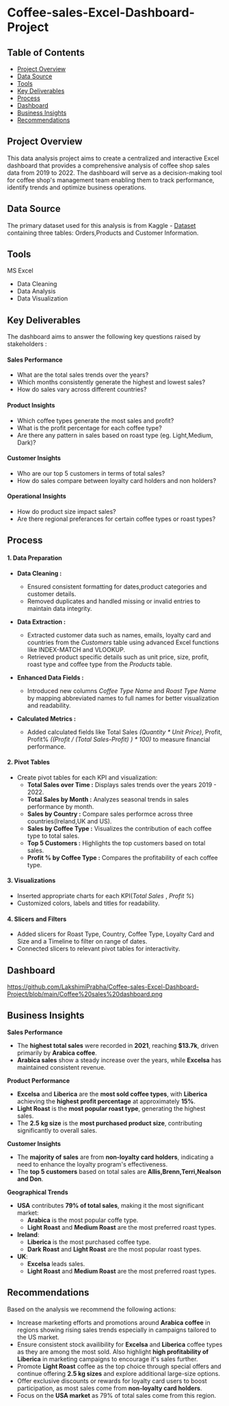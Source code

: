 # Coffee-sales-Excel-Dashboard-Project

## Table of Contents
- [Project Overview](#project-overview)
- [Data Source](#data-source)
- [Tools](#tools)
- [Key Deliverables](#key-deliverables)
- [Process](#process)
- [Dashboard](#dashboard)
- [Business Insights](#business-insights)
- [Recommendations](#recommendations)

## Project Overview

This data analysis project aims to create a centralized and interactive Excel dashboard that provides a comprehensive analysis of coffee shop sales data from 2019 to 2022.
The dashboard will serve as a decision-making tool for coffee shop's management team enabling them to track performance, identify trends and optimize business operations. 

## Data Source
The primary dataset used for this analysis is from Kaggle - <a href="https://www.kaggle.com/datasets/mohammadkaiftahir/coffee-orders-data">Dataset</a> containing three tables: Orders,Products and Customer Information.
## Tools
MS Excel 
- Data Cleaning
- Data Analysis
- Data Visualization
## Key Deliverables
The dashboard aims to answer the following key questions raised by stakeholders :
#### Sales Performance
- What are the total sales trends over the years?
- Which months consistently generate the highest and lowest sales?
- How do sales vary across different countries?
#### Product Insights
- Which coffee types generate the most sales and profit?
- What is the profit percentage for each coffee type?
- Are there any pattern in sales based on roast type (eg. Light,Medium, Dark)?
#### Customer Insights
- Who are our top 5 customers in terms of total sales?
- How do sales compare between loyalty card holders and non holders?
#### Operational Insights
- How do product size impact sales?
- Are there regional preferances for certain coffee types or roast types?

## Process
#### 1. Data Preparation
- **Data Cleaning :** 
  - Ensured consistent formatting for dates,product categories and customer details.
  - Removed duplicates and handled missing or invalid entries to maintain data integrity.

- **Data Extraction :**
  - Extracted customer data such as names, emails, loyalty card and countries from the *Customers* table using advanced Excel functions like INDEX-MATCH and VLOOKUP.
  - Retrieved product specific details such as unit price, size, profit, roast type and coffee type from the *Products* table.

- **Enhanced Data Fields :**
  - Introduced new columns *Coffee Type Name* and *Roast Type Name*  by mapping abbreviated names to full names for better visualization and readability.

- **Calculated Metrics :**
  - Added calculated fields like Total Sales *(Quantity * Unit Price)*, Profit, Profit% *((Profit / (Total Sales-Profit) ) * 100)* to measure financial performance.

#### 2. Pivot Tables
- Create pivot tables for each KPI and visualization:
  - **Total Sales over Time :** Displays sales trends over the years 2019 - 2022.
  - **Total Sales by Month :** Analyzes seasonal trends in sales performance by month.
  - **Sales by Country :** Compare sales performce across three countries(Ireland,UK and US).
  - **Sales by Coffee Type :** Visualizes the contribution of each coffee type to total sales.
  - **Top 5 Customers :** Highlights the top customers based on total sales.
  - **Profit % by Coffee Type :** Compares the profitability of each coffee type.
 
#### 3. Visualizations
- Inserted appropriate charts for each KPI(*Total Sales* , *Profit %*)
- Customized colors, labels and titles for readability.

#### 4. Slicers and Filters
- Added slicers for Roast Type, Country, Coffee Type, Loyalty Card and Size and a Timeline to filter on range of dates.
- Connected slicers to relevant pivot tables for interactivity.

## Dashboard

https://github.com/LakshimiPrabha/Coffee-sales-Excel-Dashboard-Project/blob/main/Coffee%20sales%20dashboard.png
## Business Insights
**Sales Performance**
- The **highest total sales** were recorded in **2021**, reaching **$13.7k**, driven primarily by **Arabica coffee**.
- **Arabica sales** show a steady increase over the years, while **Excelsa** has maintained consistent revenue.

**Product Performance**
- **Excelsa** and **Liberica** are the **most sold coffee types**, with **Liberica** achieving the **highest profit percentage** at approximately **15%**.
- **Light Roast** is the **most popular roast type**, generating the highest sales.
- The **2.5 kg size** is the **most purchased product size**, contributing significantly to overall sales.

**Customer Insights**
- The **majority of sales** are from **non-loyalty card holders**, indicating a need to enhance the loyalty program's effectiveness.
- The **top 5 customers** based on total sales are **Allis,Brenn,Terri,Nealson and Don**.

**Geographical Trends** 
- **USA** contributes **79% of total sales**, making it the most significant market:
  - **Arabica** is the most popular coffe type.
  - **Light Roast** and **Medium Roast** are the most preferred roast types.
- **Ireland**:
  - **Liberica** is the most purchased coffee type.
  - **Dark Roast** and **Light Roast** are the most popular roast types.
- **UK**:
  - **Excelsa** leads sales.
  - **Light Roast** and **Medium Roast** are the most preferred roast types.
 
## Recommendations 
Based on the analysis we recommend the following actions:
- Increase marketing efforts and promotions around **Arabica coffee** in regions showing rising sales trends especially in campaigns tailored to the US market.
- Ensure consistent stock availibility for **Excelsa** and **Liberica** coffee types as they are among the most sold. Also highlight **high profitability of Liberica** in marketing campaigns to encourage it's sales further.
- Promote **Light Roast** coffee as the top choice through special offers and continue offering **2.5 kg sizes** and explore additional large-size options.
- Offer exclusive discounts or rewards for loyalty card users to boost participation, as most sales come from **non-loyalty card holders**.
- Focus on the **USA market** as 79% of total sales come from this region.
